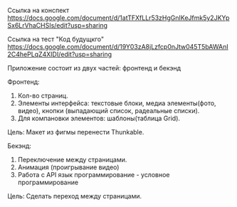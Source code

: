 Ссылка на конспект 
https://docs.google.com/document/d/1atTFXfLLr53zHgGnIKeJfmk5y2JKYpSx6LrVhaCHSIs/edit?usp=sharing

Ссылка на тест "Код будущкго"
https://docs.google.com/document/d/19Y03zA8jLzfcp0nJtw045T5bAWAnI2C4hePLqZ4XIDI/edit?usp=sharing

Приложение состоит из двух частей: фронтенд и бекэнд

Фронтенд:

1. Кол-во страниц.
2. Элементы интерфейса: текстовые блоки, медиа элементы(фото, видео), кнопки (выпадающий список, радеальные списки).
3. Для компановки элементов: шаблоны(таблица Grid).

Цель: Макет из фигмы перенести Thunkable.

Бекэнд:
1. Переключение между страницами.
2. Анимация (проигрывание видео)
3. Работа с API
язык программирование - условное программирование

Цель: Сделать переход между страницами.
